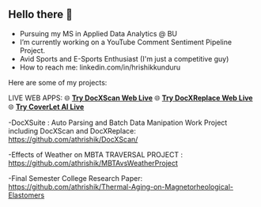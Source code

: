 ## Hello there 👋

-  Pursuing my MS in Applied Data Analytics @ BU
-  I’m currently working on a YouTube Comment Sentiment Pipeline Project.
-  Avid Sports and E-Sports Enthusiast (I'm just a competitive guy)
-  How to reach me: linkedin.com/in/hrishikkunduru

Here are some of my projects:

LIVE WEB APPS:
🌐 **[Try DocXScan Web Live](https://docxscan-web.streamlit.app/)**
🌐 **[Try DocXReplace Web Live](https://docxreplace-web.streamlit.app/)**
🌐 **[Try CoverLet AI Live](https://coverlet.streamlit.app/)**

-DocXSuite : Auto Parsing and Batch Data Manipation Work Project including DocXScan and DocXReplace: https://github.com/athrishik/DocXScan/

-Effects of Weather on MBTA TRAVERSAL PROJECT : https://github.com/athrishik/MBTAvsWeatherProject

-Final Semester College Research Paper: https://github.com/athrishik/Thermal-Aging-on-Magnetorheological-Elastomers

